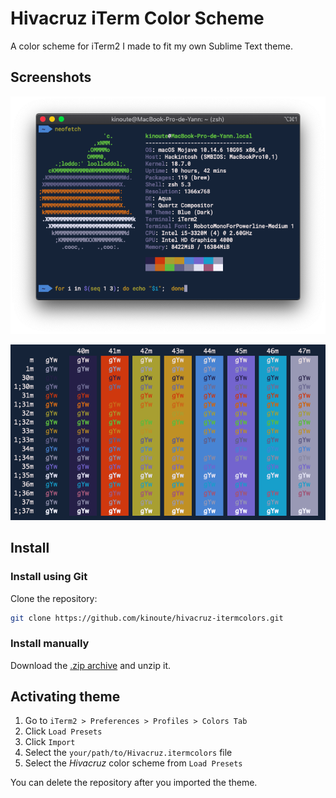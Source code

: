 # Hivacruz iTerm Color Scheme

A color scheme for iTerm2 I made to fit my own Sublime Text theme.

## Screenshots

![Neofetch](./screenshots/colors.png)

![Colors](./screenshots/hivacruz.png)

## Install 

### Install using Git

Clone the repository:

```sh
git clone https://github.com/kinoute/hivacruz-itermcolors.git
```

### Install manually

Download the [.zip archive](https://github.com/kinoute/hivacruz-itermcolors/archive/master.zip) and unzip it.

## Activating theme

1. Go to `iTerm2 > Preferences > Profiles > Colors Tab`
2. Click `Load Presets`
3. Click `Import`
4. Select the `your/path/to/Hivacruz.itermcolors` file
5. Select the _Hivacruz_ color scheme from `Load Presets`

You can delete the repository after you imported the theme.
